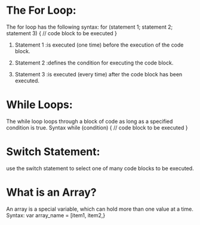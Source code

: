 # The For Loop:
The for loop has the following syntax:
for (statement 1; statement 2; statement 3) {
  // code block to be executed
}

1. Statement 1 :is executed (one time) before the execution of the code block.

2. Statement 2 :defines the condition for executing the code block.

3. Statement 3 :is executed (every time) after the code block has been executed.

# While Loops:
The while loop loops through a block of code as long as a specified condition is true.
Syntax
while (condition) {
  // code block to be executed
}

# Switch Statement:
use the switch statement to select one of many code blocks to be executed.

# What is an Array?
An array is a special variable, which can hold more than one value at a time.
Syntax:
var array_name = [item1, item2,}